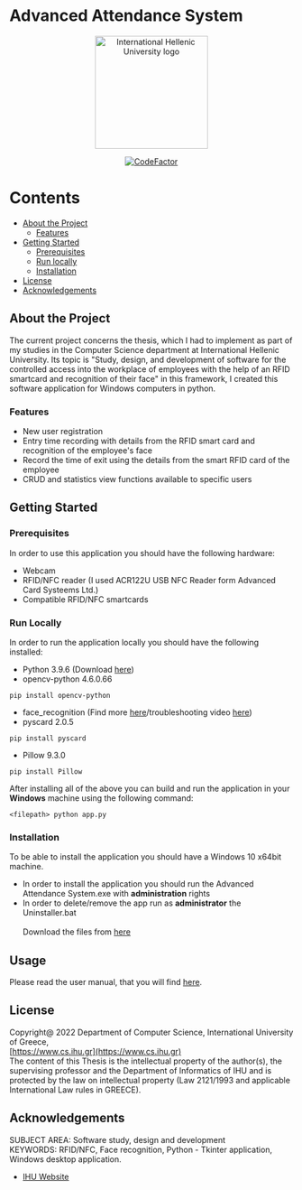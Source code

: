 # Advanced Attendance System

<div align="center">
    <img src="https://www.ihu.edu.gr/images/logos/IHU_logo_blue_en.jpg" alt="International Hellenic University logo" width="auto", height="200">
    
[![CodeFactor](https://www.codefactor.io/repository/github/panagiotis-sklidas/advanced-attendance-system/badge)](https://www.codefactor.io/repository/github/panagiotis-sklidas/advanced-attendance-system)

</div>

<!-- Contents -->
# Contents

- [About the Project](#about-the-project)
  * [Features](#features)
- [Getting Started](#getting-started)
  * [Prerequisites](#prerequisites)
  * [Run locally](#run-locally)
  * [Installation](#installation)
- [License](#license)
- [Acknowledgements](#acknowledgements)

<!-- About the Project -->
## About the Project
The current project concerns the thesis, which I had to implement as part of my studies in the Computer Science 
department at International Hellenic University. Its topic is "Study, design, and development of software for the
controlled access into the workplace of employees with the help of an RFID smartcard and recognition of their face" in this framework, I created this software application for Windows computers in python.

<!-- Features -->
### Features
 * New user registration
 * Entry time recording with details from the RFID smart card and recognition of the employee's face
 * Record the time of exit using the details from the smart RFID card of the employee
 * CRUD and statistics view functions available to specific users

<!-- Getting Started -->
## Getting Started

<!-- Prerequisites -->
### Prerequisites

In order to use this application you should have the following hardware:
* Webcam
* RFID/NFC reader (I used ACR122U USB NFC Reader form Advanced Card Systeems Ltd.)
* Compatible RFID/NFC smartcards

<!-- Run Locally-->
### Run Locally
In order to run the application locally you should have the following installed:
* Python 3.9.6 (Download [here](https://www.python.org/downloads/release/python-396/))
* opencv-python 4.6.0.66
```
pip install opencv-python
```
* face_recognition (Find more [here](https://github.com/ageitgey/face_recognition)/troubleshooting video [here](https://www.youtube.com/watch?v=D5xqcGk6LEc#t=2m15s))
* pyscard 2.0.5
```
pip install pyscard
```
* Pillow 9.3.0
```
pip install Pillow
```

After installing all of the above you can build and run the application in your <strong>Windows</strong> machine using the following command:
```
<filepath> python app.py
```

<!-- Installation -->
### Installation
To be able to install the application you should have a Windows 10 x64bit machine.

* In order to install the application you should run the Advanced Attendance System.exe with <strong>administration</strong> rights 
* In order to delete/remove the app run as <strong>administrator</strong> the Uninstaller.bat
<br><br>
Download the files from [here](https://github.com/Panagiotis-Sklidas/Advanced-Attendance-System/releases/tag/v1.0.3)

<!-- Usage -->
## Usage
Please read the user manual, that you will find [here](https://github.com/Panagiotis-Sklidas/Advanced-Attendance-System/blob/main/User%20Manual%20AAS.en.pdf).

<!-- License -->
## License
Copyright@ 2022 Department of Computer Science, International University of Greece,
<br>[https://www.cs.ihu.gr](https://www.cs.ihu.gr)<br>
The content of this Thesis is the intellectual property of the author(s), the supervising professor and the Department of Informatics of IHU and is protected by the law on intellectual property (Law 2121/1993 and applicable International Law rules in GREECE).

<!-- Acknowledgments-->
## Acknowledgements
SUBJECT AREA: Software study, design and development
<br>
KEYWORDS: RFID/NFC, Face recognition, Python - Tkinter application, Windows desktop application.

 - [IHU Website](https://www.cs.ihu.gr/index.xhtml;jsessionid=Jy-71XCR7OeMGBi-uXAygMK5mHmdBjHdvOYKjV-1.javaee2?language=en)
 

